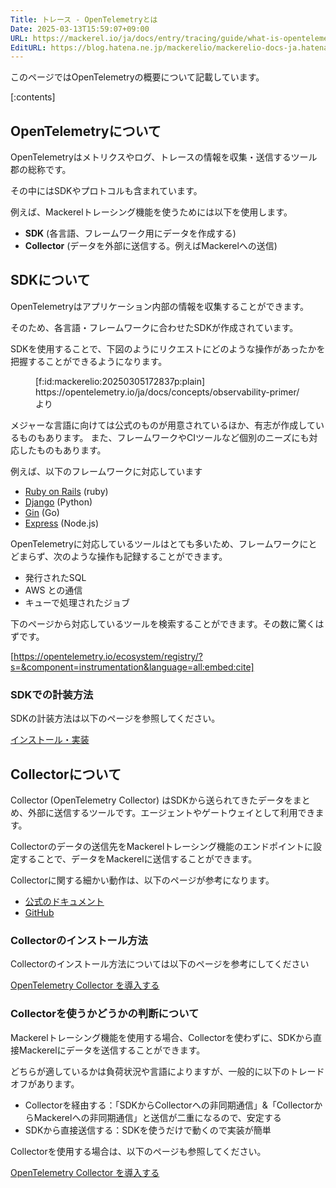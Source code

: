 ```yaml
---
Title: トレース - OpenTelemetryとは
Date: 2025-03-13T15:59:07+09:00
URL: https://mackerel.io/ja/docs/entry/tracing/guide/what-is-opentelemetry
EditURL: https://blog.hatena.ne.jp/mackerelio/mackerelio-docs-ja.hatenablog.mackerel.io/atom/entry/6802418398333959173
---
```


このページではOpenTelemetryの概要について記載しています。

[:contents]

## OpenTelemetryについて

OpenTelemetryはメトリクスやログ、トレースの情報を収集・送信するツール郡の総称です。

その中にはSDKやプロトコルも含まれています。

例えば、Mackerelトレーシング機能を使うためには以下を使用します。

* **SDK** (各言語、フレームワーク用にデータを作成する)
* **Collector** (データを外部に送信する。例えばMackerelへの送信)

## SDKについて

OpenTelemetryはアプリケーション内部の情報を収集することができます。

そのため、各言語・フレームワークに合わせたSDKが作成されています。

SDKを使用することで、下図のようにリクエストにどのような操作があったかを把握することができるようになります。

<figure class="figure-image figure-image-fotolife" title="https://opentelemetry.io/ja/docs/concepts/observability-primer/ より">[f:id:mackerelio:20250305172837p:plain]<figcaption>https://opentelemetry.io/ja/docs/concepts/observability-primer/ より</figcaption></figure>

メジャーな言語に向けては公式のものが用意されているほか、有志が作成しているものもあります。 また、フレームワークやCIツールなど個別のニーズにも対応したものもあります。

例えば、以下のフレームワークに対応しています

* [Ruby on Rails](https://rubygems.org/gems/opentelemetry-instrumentation-rails) (ruby)
* [Django](https://pypi.org/project/opentelemetry-instrumentation-django/) (Python)
* [Gin](https://pkg.go.dev/go.opentelemetry.io/contrib/instrumentation/github.com/gin-gonic/gin/otelgin) (Go)
* [Express](https://www.npmjs.com/package/@opentelemetry/instrumentation-express) (Node.js)

OpenTelemetryに対応しているツールはとても多いため、フレームワークにとどまらず、次のような操作も記録することができます。

* 発行されたSQL
* AWS との通信
* キューで処理されたジョブ

下のページから対応しているツールを検索することができます。その数に驚くはずです。

[https://opentelemetry.io/ecosystem/registry/?s=&component=instrumentation&language=all:embed:cite]

### SDKでの計装方法

SDKの計装方法は以下のページを参照してください。

[インストール・実装](https://mackerel.io/ja/docs/entry/tracing/installations)


## Collectorについて

Collector (OpenTelemetry Collector) はSDKから送られてきたデータをまとめ、外部に送信するツールです。エージェントやゲートウェイとして利用できます。

Collectorのデータの送信先をMackerelトレーシング機能のエンドポイントに設定することで、データをMackerelに送信することができます。

Collectorに関する細かい動作は、以下のページが参考になります。

* [公式のドキュメント](https://opentelemetry.io/ja/docs/collector/)
* [GitHub](https://github.com/open-telemetry/opentelemetry-collector)

### Collectorのインストール方法

Collectorのインストール方法については以下のページを参考にしてください

[OpenTelemetry Collector を導入する](https://mackerel.io/ja/docs/entry/tracing/installations/opentelemetry-collector)

<h3 id="using-collector-or-not">Collectorを使うかどうかの判断について</h3>

Mackerelトレーシング機能を使用する場合、Collectorを使わずに、SDKから直接Mackerelにデータを送信することができます。

どちらが適しているかは負荷状況や言語によりますが、一般的に以下のトレードオフがあります。

* Collectorを経由する：「SDKからCollectorへの非同期通信」&「CollectorからMackerelへの非同期通信」と送信が二重になるので、安定する
* SDKから直接送信する：SDKを使うだけで動くので実装が簡単

Collectorを使用する場合は、以下のページも参照してください。

[OpenTelemetry Collector を導入する](https://mackerel.io/ja/docs/entry/tracing/installations/opentelemetry-collector)

